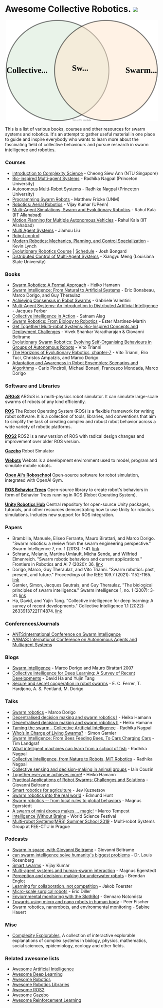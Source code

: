 
Awesome Collective Robotics. [![](https://cdn.rawgit.com/sindresorhus/awesome/d7305f38d29fed78fa85652e3a63e154dd8e8829/media/badge.svg)](https://github.com/sindresorhus/awesome)
================


<p align="center">
    <img width="500" src="sr1.svg" alt="Swarm Robotics = Collective Robotics $\cap$ Swarm Intelligence">
</p>


This is a list of various books, courses and other resources for swarm systems and robotics. It's an attempt to gather useful material in one place to guide and inspire everybody who wants to learn more about the fascinating field of collective behaviours and pursue research in swarm intelligence and robotics. 


### Courses ###

* [Introduction to Complexity Science](https://in.coursera.org/learn/complexity) - Cheong Siew Ann
  (NTU Singapore)
* [Bio-inspired Multi-agent Systems](https://canvas.harvard.edu/courses/29752) - Radhika Nagpal (Princeton University)
* [Autonomous Multi-Robot Systems](https://canvas.harvard.edu/courses/37276) - Radhika Nagpal (Princeton University)
* [Programming Swarm Robots](http://fricke.co.uk/Teaching/CS591_Swarm_Robotics_2017fall/syllabus.pdf) -  Matthew Fricke (UNM)
* [Robotics: Aerial Robotics](https://www.coursera.org/learn/robotics-flight) - Vijay Kumar (UPenn)
* [Multi-Agent Simulations, Swarm and Evolutionary Robotics](https://youtube.com/playlist?list=PL_gtKJvFTv6h2vgbgIuPHAJRIOYkhH6Ca) - Rahul Kala (IIT Allahabad)
* [Motion Planning for Multiple Autonomous Vehicles](https://youtube.com/playlist?list=PL_gtKJvFTv6iLJa6LIDx-IfTXg9dizDfZ) - Rahul Kala (IIT Allahabad)
* [Multi Agent Systems](https://youtube.com/playlist?list=PL6RDsRnhhwyfDNW1wn3a4qcNPddrmJ1o_) - Jiamou Liu
* [Robot control](https://youtube.com/playlist?list=PLp8ijpvp8iCvFDYdcXqqYU5Ibl_aOqwjr) 
* [Modern Robotics: Mechanics, Planning, and Control Specialization](https://in.coursera.org/specializations/modernrobotics) - Kevin Lynch
* [Evolutionary Robotics Course](https://youtube.com/playlist?list=PLAuiGdPEdw0inlKisMbjDypCbvcb_GBN9) | [Schedule](https://docs.google.com/spreadsheets/d/1uaBpkv0fpSPGmgA8tbHBgRCI-cL2Qyx6gwnhzBJYJUE/edit#gid=0)  - Josh Bongard
* [Distributed Control of Multi-Agent Systems](https://youtube.com/playlist?list=PLhvw3mw86d7cRGgWSR0Ir8b3ZsMixcsHH) - Xiangyu Meng (Louisiana State University)

### Books ###

* [Swarm Robotics: A Formal Approach](https://link.springer.com/book/10.1007/978-3-319-74528-2) - Heiko Hamann
* [Swarm Intelligence: From Natural to Artificial Systems](https://www.amazon.in/Swarm-Intelligence-Artificial-Institute-Complexity/dp/0195131592) - Eric Bonabeau, Marco Dorigo, and Guy Theraulaz
* [Achieving Consensus in Robot Swarms](https://link.springer.com/book/10.1007/978-3-319-53609-5) - Gabriele Valentini
* [Multi-Agent Systems: An Introduction to Distributed Artificial Intelligence](https://www.amazon.com/Multi-Agent-Systems-Introduction-Distributed-Intelligence/dp/0201360489) - Jacques Ferber
* [Collective Intelligence in Action](https://www.manning.com/books/collective-intelligence-in-action) - Satnam Alag
* [Swarm Robotics: From Biology to Robotics](https://www.intechopen.com/books/3641) - Ester Martínez-Martín
* [Get Together! Multi-robot Systems: Bio-Inspired Concepts and Deployment Challenges](https://link.springer.com/chapter/10.1007/978-981-19-1983-1_11) - Vivek Shankar Varadharajan & Giovanni Beltrame 
* [Evolutionary Swarm Robotics: Evolving Self-Organising Behaviours in Groups of Autonomous Robots](https://link.springer.com/book/10.1007/978-3-540-77612-3) - Vito Trianni
* [The Horizons of Evolutionary Robotics, chapter-7](https://terrorgum.com/tfox/books/horizonsofevolutionaryrobotics.pdf) - Vito Trianni, Elio Tuci, Christos Ampatzis, and Marco Dorigo 
* [Adaptation and Awareness in Robot Ensembles: Scenarios and Algorithms](https://carlo.pinciroli.net/pdf/Pinciroli:ASCENS2015.pdf)  - Carlo Pinciroli, Michael Bonani, Francesco Mondada, Marco Dorigo


### Software and Libraries ###

[**ARGoS**](https://www.argos-sim.info/index.php)
ARGoS is a multi-physics robot simulator. It can simulate large-scale swarms of robots of any kind efficiently.

[**ROS**](http://www.ros.org/)
The Robot Operating System (ROS) is a flexible framework for writing robot software. It is a collection of tools, libraries, and conventions that aim to simplify the task of creating complex and robust robot behavior across a wide variety of robotic platforms.

[**ROS2**](https://index.ros.org/doc/ros2/)
ROS2 is a new version of ROS with radical design changes and improvement over older ROS version.

[**Gazebo**](http://gazebosim.org/)
Robot Simulator

[**Webots**](https://www.cyberbotics.com/overview)
Webots is a development environment used to model, program and simulate mobile robots.

[**Open AI's Roboschool**](https://github.com/openai/roboschool)
Open-source software for robot simulation, integrated with OpenAI Gym.

[**ROS Behavior Trees**](https://github.com/miccol/ROS-Behavior-Tree)
Open-source library to create robot's behaviors in form of Behavior Trees running in ROS (Robot Operating System).

[**Unity Robotics Hub**](https://github.com/Unity-Technologies/Unity-Robotics-Hub)
Central repository for open-source Unity packages, tutorials, and other resources demonstrating how to use Unity for robotics simulations. Includes new support for ROS integration.


### Papers ###

* Brambilla, Manuele, Eliseo Ferrante, Mauro Birattari, and Marco Dorigo. "Swarm robotics: a review from the swarm engineering perspective." Swarm Intelligence 7, no. 1 (2013): 1-41. [link](https://link.springer.com/article/10.1007/s11721-012-0075-2)
* Schranz, Melanie, Martina Umlauft, Micha Sende, and Wilfried Elmenreich. "Swarm robotic behaviors and current applications." Frontiers in Robotics and AI 7 (2020): 36. [link](https://www.frontiersin.org/articles/10.3389/frobt.2020.00036/full) 
* Dorigo, Marco, Guy Theraulaz, and Vito Trianni. "Swarm robotics: past, present, and future." Proceedings of the IEEE 109.7 (2021): 1152-1165. [link](https://www.researchgate.net/publication/352762371_Swarm_Robotics_Past_Present_and_Future)
* Garnier, Simon, Jacques Gautrais, and Guy Theraulaz. "The biological principles of swarm intelligence." Swarm intelligence 1, no. 1 (2007): 3-31. [link](https://link.springer.com/article/10.1007/s11721-007-0004-y)
* Ha, David, and Yujin Tang. "Collective intelligence for deep learning: A survey of recent developments." Collective Intelligence 1.1 (2022): 26339137221114874. [link](https://journals.sagepub.com/doi/full/10.1177/26339137221114874)

### Conferences/Journals ###

* [ANTS:International Conference on Swarm Intelligence](https://link.springer.com/conference/swarm)
* [AAMAS: International Conference on Autonomous Agents and Multiagent Systems](https://aamas2023.soton.ac.uk/)


### Blogs ###

* [Swarm intelligence](http://www.scholarpedia.org/Swarm_intelligence) - Marco Dorigo and Mauro Birattari 2007
* [Collective Intelligence for Deep Learning: A Survey of Recent Developments](https://blog.otoro.net/2022/10/01/collectiveintelligence/?s=08) - David Ha and Yujin Tang
* [Secure and secret cooperation in robot swarms](https://www.media.mit.edu/publications/secure-and-secret-cooperation-in-robot-swarms/) - E. C. Ferrer, T. Hardjono, A. S. Pentland, M. Dorigo

### Talks ###

* [Swarm robotics](https://youtu.be/MbmbNiDZ1zE) - Marco Dorigo 
* [Decentralised decision making and swarm robotics I](https://youtu.be/RQpC1Zgu6B8) - Heiko Hamann
* [Decentralised decision making and swarm robotics II](https://youtu.be/FgBypxnwPDw) - Heiko Hamann
* [Taming the swarm - Collective Artificial Intelligence](https://youtu.be/LHgVR0lzFJc) - Radhika Nagpal
* [Who’s in Charge of Living Swarms?](https://youtu.be/ewMDssOQkiY) - Simon Garnier 
* [Swarm Intelligence: From Bees Feeding Bees, To Cars Charging Cars](https://youtu.be/nM13CEOyajo) - Tim Landgraf 
* [What intelligent machines can learn from a school of fish](https://youtu.be/0bRocfcPhHU) - Radhika Nagpal
* [Collective Intelligence, from Nature to Robots, MIT Robotics](https://youtu.be/8_UBE9rUv2w) - Radhika Nagpal
* [Collective sensing and decision-making in animal groups](https://youtu.be/lWHYFoFRY34) - Iain Couzin
* [Together everyone achieves more!](https://youtu.be/stcgRnq6HZQ) - Heiko Hamann
* [Practical Applications of Robot Swarms: Challenges and Solutions](https://youtu.be/B_geMRf-xH0) - Giovanni Beltrame
* [Smart robotics for agriculture](https://youtu.be/6TGFWrM4byk) -  Jev Kuznetsov 
* [Swarm robotics into the real world](https://youtu.be/7nAzbZDn0RA) -  Edmund Hunt
* [Swarm robotics -- from local rules to global behaviors](https://youtu.be/ULKyXnQ9xWA) - Magnus Egerstedt 
* [A swarm of mini drones makes ... magic!](https://youtu.be/u2bQSKvZ2qI) - Marco Tempest
* [Intelligence Without Brains](https://youtu.be/RpwW9Lw2Ku4) - World Science Festival
* [Multi-robot Systems(MRS) Summer School 2019](https://youtube.com/playlist?list=PLPjuFI-_2rxxCr3AD7HBcFbCG6nvL56Rg) - Multi-robot Systems Group at FEE-CTU in Prague

### Podcasts ###

* [Swarm in space, with Giovanni Beltrame](https://open.spotify.com/episode/4tIi9YM9VqaJc9YoLQRZ7i?si=8910ec37f8aa45f5) - Giovanni Beltrame
* [can swarm intelligence solve humanity's biggest problems](https://open.spotify.com/episode/6zrsvpTRRvxu2hu7e9Y1JZ?si=7d388c2ed2844754) - Dr. Louis Rosenberg 
* [Smart swarms](https://open.spotify.com/episode/1CqHs5zXGQH0pkz9hdEMux?si=5734cd78a7fc49b2) -  Vijay Kumar
* [Multi-agent systems and human-swarm interaction](https://open.spotify.com/episode/4b2RaJer0rH87VCVsDxMK7?si=8270e26720d8465c) - Magnus Egerstedt
* [Perception and decision- making for underwater robots](https://open.spotify.com/episode/6gg1bLT4yYViKRvvqmztCB?si=ab340007cf3c40bb) - Brendan Englot
* [Learning for collaboration, not competition](https://open.spotify.com/episode/4pMUvQtOzh15YV74ik55uc?si=467f026f344e4abc) - Jakob Foerster
* [Micro-scale surgical robots](https://open.spotify.com/episode/7A0ksIJfJqlz2aEJmHJIxn?si=b736d488efd74935) - Eric Diller
* [Enviornmental monitoring with the SlothBot](https://open.spotify.com/episode/4lsm6BSQ07dNd0mAVqT1wW?si=e9fb56fdb1ef4e25) - Gennaro Notomista
* [Towards using micro and nano robots in human body](https://open.spotify.com/episode/6VuLynTNtXEqEw3NhUsSmP?si=3c6bad80a9344d42)  - Peer Fischer
* [Swarm robotics, nanorobots, and environmental monitoring](https://open.spotify.com/episode/0JWPnKQmwTQdM1K7247jkq?si=6187361f774147a0)  - Sabine Hauert


### Misc ###

* [Complexity Explorables](https://www.complexity-explorables.org/), A collection of interactive explorable explanations of complex systems in biology, physics, mathematics, social sciences, epidemiology, ecology and other fields.



### Related awesome lists ###

* [Awesome Artificial Intelligence](https://github.com/owainlewis/awesome-artificial-intelligence)
* [Awesome Deep Learning](https://github.com/ChristosChristofidis/awesome-deep-learning)
* [Awesome Robotics](https://github.com/ahundt/awesome-robotics)
* [Awesome Robotics Libraries](https://github.com/jslee02/awesome-robotics-libraries)
* [Awesome ROS2](https://github.com/fkromer/awesome-ros2)
* [Awesome Gazebo](https://github.com/fkromer/awesome-gazebo)
* [Awesome Reinforcement Learning](https://github.com/aikorea/awesome-rl/)
